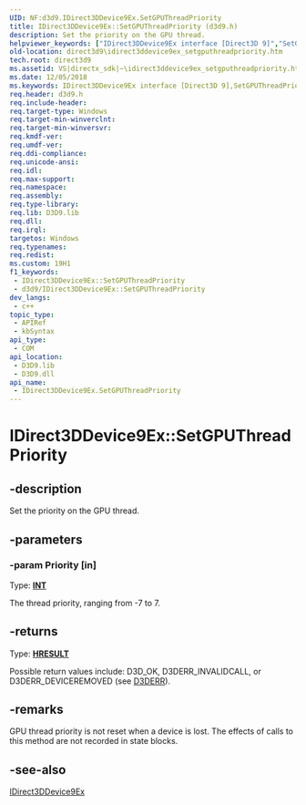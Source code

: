 ```yaml
---
UID: NF:d3d9.IDirect3DDevice9Ex.SetGPUThreadPriority
title: IDirect3DDevice9Ex::SetGPUThreadPriority (d3d9.h)
description: Set the priority on the GPU thread.
helpviewer_keywords: ["IDirect3DDevice9Ex interface [Direct3D 9]","SetGPUThreadPriority method","IDirect3DDevice9Ex.SetGPUThreadPriority","IDirect3DDevice9Ex::SetGPUThreadPriority","SetGPUThreadPriority","SetGPUThreadPriority method [Direct3D 9]","SetGPUThreadPriority method [Direct3D 9]","IDirect3DDevice9Ex interface","ac16f6ba-fdcc-9d18-4ea1-2b6b2313ab4a","d3d9/IDirect3DDevice9Ex::SetGPUThreadPriority","direct3d9.idirect3ddevice9ex_setgputhreadpriority"]
old-location: direct3d9\idirect3ddevice9ex_setgputhreadpriority.htm
tech.root: direct3d9
ms.assetid: VS|directx_sdk|~\idirect3ddevice9ex_setgputhreadpriority.htm
ms.date: 12/05/2018
ms.keywords: IDirect3DDevice9Ex interface [Direct3D 9],SetGPUThreadPriority method, IDirect3DDevice9Ex.SetGPUThreadPriority, IDirect3DDevice9Ex::SetGPUThreadPriority, SetGPUThreadPriority, SetGPUThreadPriority method [Direct3D 9], SetGPUThreadPriority method [Direct3D 9],IDirect3DDevice9Ex interface, ac16f6ba-fdcc-9d18-4ea1-2b6b2313ab4a, d3d9/IDirect3DDevice9Ex::SetGPUThreadPriority, direct3d9.idirect3ddevice9ex_setgputhreadpriority
req.header: d3d9.h
req.include-header: 
req.target-type: Windows
req.target-min-winverclnt: 
req.target-min-winversvr: 
req.kmdf-ver: 
req.umdf-ver: 
req.ddi-compliance: 
req.unicode-ansi: 
req.idl: 
req.max-support: 
req.namespace: 
req.assembly: 
req.type-library: 
req.lib: D3D9.lib
req.dll: 
req.irql: 
targetos: Windows
req.typenames: 
req.redist: 
ms.custom: 19H1
f1_keywords:
 - IDirect3DDevice9Ex::SetGPUThreadPriority
 - d3d9/IDirect3DDevice9Ex::SetGPUThreadPriority
dev_langs:
 - c++
topic_type:
 - APIRef
 - kbSyntax
api_type:
 - COM
api_location:
 - D3D9.lib
 - D3D9.dll
api_name:
 - IDirect3DDevice9Ex.SetGPUThreadPriority
---
```


# IDirect3DDevice9Ex::SetGPUThreadPriority


## -description

Set the priority on the GPU thread.

## -parameters

### -param Priority [in]

Type: <b><a href="/windows/desktop/WinProg/windows-data-types">INT</a></b>

The thread priority, ranging from -7 to 7.

## -returns

Type: <b><a href="/windows/win32/com/structure-of-com-error-codes">HRESULT</a></b>

Possible return values include: D3D_OK, D3DERR_INVALIDCALL, or D3DERR_DEVICEREMOVED (see <a href="/windows/desktop/direct3d9/d3derr">D3DERR</a>).

## -remarks

GPU thread priority is not reset when a device is lost. The effects of calls to this method are not recorded in state blocks.

## -see-also

<a href="/windows/desktop/api/d3d9/nn-d3d9-idirect3ddevice9ex">IDirect3DDevice9Ex</a>